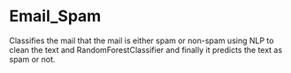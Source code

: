 # Email_Spam
Classifies the mail that the mail is either spam or non-spam using NLP to clean the text and RandomForestClassifier and finally it predicts the text as spam or not.

